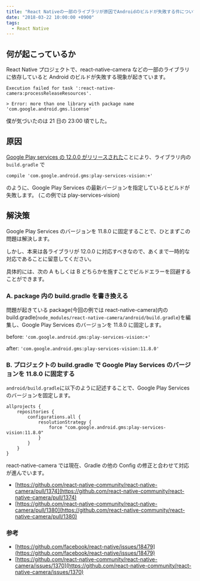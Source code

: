 ```yaml
---
title: "React Nativeの一部のライブラリが原因でAndroidのビルドが失敗する件について"
date: "2018-03-22 10:00:00 +0900"
tags:
  - React Native
---
```


## 何が起こっているか

React Native プロジェクトで、react-native-camera などの一部のライブラリに依存していると Android のビルドが失敗する現象が起きています。

```
Execution failed for task ':react-native-camera:processReleaseResources'.

> Error: more than one library with package name 'com.google.android.gms.license'
```

僕が気づいたのは 21 日の 23:00 頃でした。

## 原因

[Google Play services の 12.0.0 がリリースされた](https://developers.google.com/android/guides/releases)ことにより、ライブラリ内の `build.gradle` で

```
compile 'com.google.android.gms:play-services-vision:+'
```

のように、Google Play Services の最新バージョンを指定しているとビルドが失敗します。
(この例では play-services-vision)

## 解決策

Google Play Services のバージョンを 11.8.0 に固定することで、ひとまずこの問題は解決します。

しかし、本来は各ライブラリが 12.0.0 に対応すべきなので、あくまで一時的な対応であることに留意してください。

具体的には、次の A もしくは B どちらかを施すことでビルドエラーを回避することができます。

### A. package 内の build.gradle を書き換える

問題が起きている package(今回の例では react-native-camera)内の build.gradle(`node_modules/react-native-camera/android/build.gradle`)を編集し、Google Play Services のバージョンを 11.8.0 に固定します。

before: `'com.google.android.gms:play-services-vision:+'`

after: `'com.google.android.gms:play-services-vision:11.8.0'`

### B. プロジェクトの build.gradle で Google Play Services のバージョンを 11.8.0 に固定する

`android/build.gradle`に以下のように記述することで、Google Play Services のバージョンを固定します。

```
allprojects {
    repositories {
        configurations.all {
            resolutionStrategy {
                force "com.google.android.gms:play-services-vision:11.8.0"
            }
        }
    }
}
```

react-native-camera では現在、Gradle の他の Config の修正と合わせて対応が進んでいます。

- [https://github.com/react-native-community/react-native-camera/pull/1374](https://github.com/react-native-community/react-native-camera/pull/1374)
- [https://github.com/react-native-community/react-native-camera/pull/1380](https://github.com/react-native-community/react-native-camera/pull/1380)

### 参考

- [https://github.com/facebook/react-native/issues/18479](https://github.com/facebook/react-native/issues/18479)
- [https://github.com/react-native-community/react-native-camera/issues/1370](https://github.com/react-native-community/react-native-camera/issues/1370)
